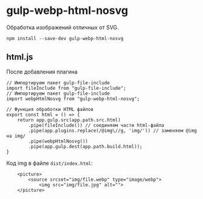 # gulp-webp-html-nosvg
Обработка изображений отличных от SVG.

    npm install --save-dev gulp-webp-html-nosvg

## html.js
После добавления плагина

    // Импортируем пакет gulp-file-include
    import fileInclude from "gulp-file-include";
    // Импортируем пакет gulp-file-include
    import webpHtmlNosvg from "gulp-webp-html-nosvg";

    // Функция обработки HTML файлов
    export const html = () => {
        return app.gulp.src(app.path.src.html)
            .pipe(fileInclude()) // соединяем части html-файла
            .pipe(app.plugins.replace(/@img\//g, 'img/')) // заменяем @img на img/
            .pipe(webpHtmlNosvg())
            .pipe(app.gulp.dest(app.path.build.html));
    }

Код img в файле `dist/index.html`:

        <picture>
            <source srcset="img/file.webp" type="image/webp">
                <img src="img/file.jpg" alt="">
        </picture>
